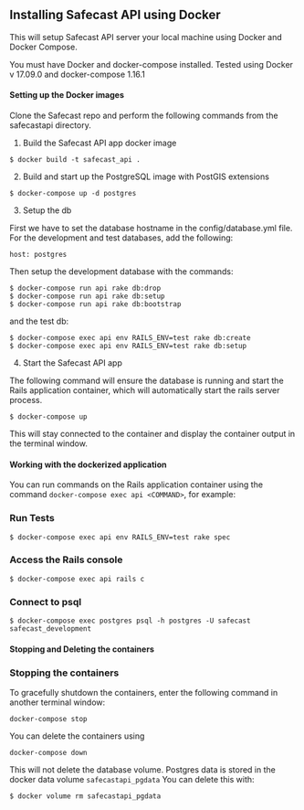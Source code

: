 Installing Safecast API using Docker
------------------------------------

This will setup Safecast API server your local machine using Docker and Docker Compose.

You must have Docker and docker-compose installed. Tested using Docker v 17.09.0 and docker-compose 1.16.1

#### Setting up the Docker images

Clone the Safecast repo and perform the following commands from the safecastapi directory.

1. Build the Safecast API app docker image

```
$ docker build -t safecast_api .
```

2. Build and start up the PostgreSQL image with PostGIS extensions

```
$ docker-compose up -d postgres
```

3. Setup the db

First we have to set the database hostname in the config/database.yml file.
For the development and test databases, add the following:

```
host: postgres
```

Then setup the development database with the commands:

```
$ docker-compose run api rake db:drop
$ docker-compose run api rake db:setup
$ docker-compose run api rake db:bootstrap
```

and the test db:

```
$ docker-compose exec api env RAILS_ENV=test rake db:create
$ docker-compose exec api env RAILS_ENV=test rake db:setup
```

4. Start the Safecast API app

The following command will ensure the database is running and start the Rails application container, which will automatically start the rails server process.

```
$ docker-compose up
```

This will stay connected to the container and display the container output in the terminal window.

#### Working with the dockerized application

You can run commands on the Rails application container using the command `docker-compose exec api <COMMAND>`, for example:

### Run Tests

```
$ docker-compose exec api env RAILS_ENV=test rake spec
```

### Access the Rails console

```
$ docker-compose exec api rails c
```

### Connect to psql

```
$ docker-compose exec postgres psql -h postgres -U safecast safecast_development
```

#### Stopping and Deleting the containers

### Stopping the containers

To gracefully shutdown the containers, enter the following command in another terminal window:
```
docker-compose stop
```

You can delete the containers using
```
docker-compose down
```
This will not delete the database volume.
Postgres data is stored in the docker data volume `safecastapi_pgdata`
You can delete this with:

```
$ docker volume rm safecastapi_pgdata
```
